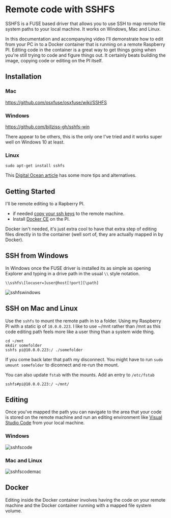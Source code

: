 # Remote code with SSHFS 

SSHFS is a FUSE based driver that allows you to use SSH to map remote file system paths to your local machine. It works on Windows, Mac and Linux. 

In this documentation and accompanying video I'll demonstrate how to edit from your PC in to a Docker container that is running on a remote Raspberry PI. Editing code in the container is a great way to get things going when you're still trying to code and figure things out. It certainly beats building the image, copying code or editing on the PI itself. 


## Installation

### Mac 

https://github.com/osxfuse/osxfuse/wiki/SSHFS

### Windows

https://github.com/billziss-gh/sshfs-win

There appear to be others, this is the only one I've tried and it works super well on Windows 10 at least. 


### Linux

```
sudo apt-get install sshfs
```


This [Digital Ocean article](https://www.digitalocean.com/community/tutorials/how-to-use-sshfs-to-mount-remote-file-systems-over-ssh) has some more tips and alternatives. 


## Getting Started

I'll be remote editing to a Rapberry PI. 

- if needed [copy your ssh keys](https://www.ssh.com/ssh/copy-id) to the remote machine. 
- Install [Docker CE](https://www.raspberrypi.org/blog/docker-comes-to-raspberry-pi/) on the PI. 

Docker isn't needed, it's just extra cool to have that extra step of editing files directly in to the container (well sort of, they are actually mapped in by Docker). 

## SSH from Windows

In Windows once the FUSE driver is installed its as simple as opening Explorer and typing in a drive path in the usual `\\` style notation. 

```
\\sshfs\[locuser=]user@host[!port][\path]
```

![sshfswindows](https://user-images.githubusercontent.com/5225782/53215597-7dd31500-36a5-11e9-9b45-ae77143de95d.gif)

## SSH on Mac and Linux

Use the `sshfs` to mount the remote path in to a folder. Using my Raspberry PI with a static ip of `10.0.0.223`. I like to use ~/mnt rather than /mnt as this code editing path feels more like a user thing than a system wide thing. 

```
cd ~/mnt
mkdir somefolder
sshfs pi@10.0.0.223:/ ./somefolder
```

If you come back later that path my disconnect. You might have to run `sudo umount somefolder` to diconnect and re-run the mount. 

You can also update `fstab` with the mounts. Add an entry to `/etc/fstab`

```
sshfs#pi@10.0.0.223:/ ~/mnt/
```

## Editing

Once you've mapped the path you can navigate to the area that your code is stored on the remote machine and run an editing environment like [Visual Studio Code](https://code.visualstudio.com/) from your local machine. 

### Windows

![sshfscode](https://user-images.githubusercontent.com/5225782/53216013-38afe280-36a7-11e9-8523-2b868a36d9bc.gif)

### Mac and Linux

![sshfscodemac](https://user-images.githubusercontent.com/5225782/53216315-44e86f80-36a8-11e9-9830-5118ae98794e.gif)


## Docker

Editing inside the Docker container involves having the code on your remote machine and the Docker container running with a mapped file system volume. 

